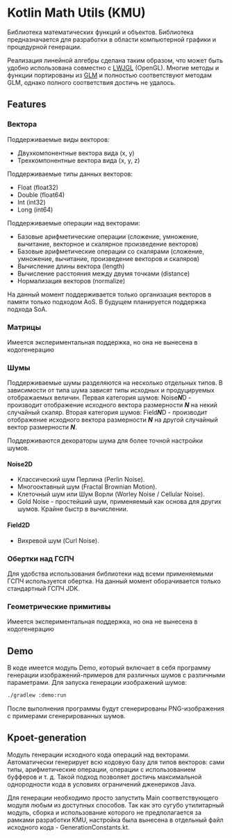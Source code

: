 # Kotlin Math Utils (KMU)

Библиотека математических функций и объектов. Библиотека предназначается для разработки в области компьютерной графики и процедурной генерации.

Реализация линейной алгебры сделана таким образом, что может быть удобно использована совместно с [LWJGL](https://github.com/LWJGL/lwjgl3) (OpenGL). Многие методы и функции портированы из [GLM](https://github.com/g-truc/glm) и полностью соответствуют методам GLM, однако полного соответствия достичь не удалось.

## Features

### Вектора

Поддерживаемые виды векторов:

+ Двухкомпонентные вектора вида (x, y)
+ Трехкомпонентные вектора вида (x, y, z)

Поддерживаемые типы данных векторов:

+ Float (float32)
+ Double (float64)
+ Int (int32)
+ Long (int64)

Поддерживаемые операции над векторами:

+ Базовые арифметические операции (сложение, умножение, вычитание, векторное и скалярное произведение векторов)
+ Базовые арифметические операции со скалярами (сложение, умножение, вычитание, произведение векторов и скаляров)
+ Вычисление длины вектора (length)
+ Вычисление расстояния между двумя точками (distance)
+ Нормализация векторов (normalize)

На данный момент поддерживается только организация векторов в памяти только подходом AoS. В будущем планируется поддержка подхода SoA.

### Матрицы

Имеется экспериментальная поддержка, но она не вынесена в кодогенерацию

### Шумы

Поддерживаемые шумы разделяются на несколько отдельных типов. В зависимости от типа шума зависят типы исходных и продуцируемых отображаемых величин. Первая категория шумов: Noise***N***D - производит отображение исходного вектора размерности ***N*** на некий случайный скаляр. Вторая категория шумов: Field***N***D - производит отображение исходного вектора размерности ***N*** на другой случайный вектор размерности ***N***.

Поддерживаются декораторы шума для более точной настройки шумов.

#### Noise2D

+ Классический шум Перлина (Perlin Noise).
+ Многооктавный шум (Fractal Brownian Motion).
+ Клеточный шум или Шум Ворли (Worley Noise / Cellular Noise).
+ Gold Noise - простейший шум, применяемый как основа для других шумов. Крайне быстр в вычислении.

#### Field2D

+ Вихревой шум (Curl Noise).

### Обертки над ГСПЧ

Для удобства использования библиотеки над всеми применяемыми ГСПЧ используется обертка. На данный момент оборачивается только стандартный ГСПЧ JDK.

### Геометрические примитивы

Имеется экспериментальная поддержка, но она не вынесена в кодогенерацию

## Demo

В коде имеется модуль Demo, который включает в себя программу генерации изображений-примеров для различных шумов с различными параметрами. Для запуска генерации изображений шумов:

```bash
./gradlew :demo:run
```

После выполнения программы будут сгенерированы PNG-изображения с примерами сгенерированных шумов.

## Kpoet-generation

Модуль генерации исходного кода операций над векторами. Автоматически генерирует всю кодовую базу для типов векторов: сами типы, арифметические операции, операции с использованием буфферов и т. д. Такой подход позволяет достичь максимальной однородности кода в условиях ограничений дженериков Java.

Для генерации необходимо просто запустить Main соответствующего модуля любым из доступных способов. Так как это сугубо утилитарный модуль, сборка и использование которого не предполагается за рамками разработки KMU, настройка была вынесена в отдельный файл исходного кода - GenerationConstants.kt.
